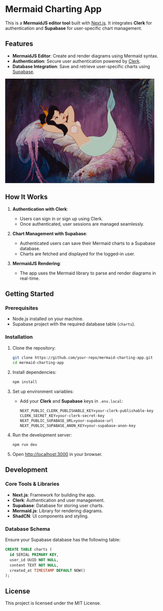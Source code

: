 # Mermaid Charting App

This is a **MermaidJS editor tool** built with [Next.js](https://nextjs.org). It integrates **Clerk** for authentication and **Supabase** for user-specific chart management.

## Features

- **MermaidJS Editor**: Create and render diagrams using Mermaid syntax.
- **Authentication**: Secure user authentication powered by [Clerk](https://clerk.dev).
- **Database Integration**: Save and retrieve user-specific charts using [Supabase](https://supabase.com).

![Mermaid GIF](public/PeterPan-Mermaid-GIF.gif)

## How It Works

1. **Authentication with Clerk**:
   - Users can sign in or sign up using Clerk.
   - Once authenticated, user sessions are managed seamlessly.

2. **Chart Management with Supabase**:
   - Authenticated users can save their Mermaid charts to a Supabase database.
   - Charts are fetched and displayed for the logged-in user.

3. **MermaidJS Rendering**:
   - The app uses the Mermaid library to parse and render diagrams in real-time.

## Getting Started

### Prerequisites

- Node.js installed on your machine.
- Supabase project with the required database table (`charts`).

### Installation

1. Clone the repository:
   ```bash
   git clone https://github.com/your-repo/mermaid-charting-app.git
   cd mermaid-charting-app
   ```

2. Install dependencies:
   ```bash
   npm install
   ```

3. Set up environment variables:
   - Add your **Clerk** and **Supabase** keys in `.env.local`:
     ```env
     NEXT_PUBLIC_CLERK_PUBLISHABLE_KEY=your-clerk-publishable-key
     CLERK_SECRET_KEY=your-clerk-secret-key
     NEXT_PUBLIC_SUPABASE_URL=your-supabase-url
     NEXT_PUBLIC_SUPABASE_ANON_KEY=your-supabase-anon-key
     ```

4. Run the development server:
   ```bash
   npm run dev
   ```

5. Open [http://localhost:3000](http://localhost:3000) in your browser.

## Development

### Core Tools & Libraries

- **Next.js**: Framework for building the app.
- **Clerk**: Authentication and user management.
- **Supabase**: Database for storing user charts.
- **Mermaid.js**: Library for rendering diagrams.
- **ShadCN**: UI components and styling.

### Database Schema

Ensure your Supabase database has the following table:

```sql
CREATE TABLE charts (
  id SERIAL PRIMARY KEY,
  user_id UUID NOT NULL,
  content TEXT NOT NULL,
  created_at TIMESTAMP DEFAULT NOW()
);
```

## License

This project is licensed under the MIT License.